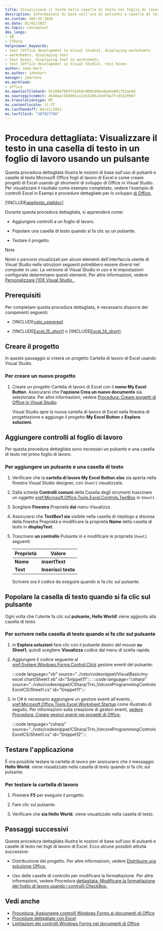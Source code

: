 ```yaml
---
title: Visualizzare il testo nella casella di testo nel foglio di lavoro usando il pulsante
description: Informazioni di base sull'uso di pulsanti e caselle di testo nei fogli di lavoro di Microsoft Excel. Creare anche progetti Excel usando gli strumenti di sviluppo di Office in Visual Studio.
ms.custom: SEO-VS-2020
ms.date: 02/02/2017
ms.topic: conceptual
dev_langs:
- VB
- CSharp
helpviewer_keywords:
- text [Office development in Visual Studio], displaying worksheets
- worksheets, displaying text
- text boxes, displaying text in worksheets
- text [Office development in Visual Studio], text boxes
author: John-Hart
ms.author: johnhart
manager: jmartens
ms.workload:
- office
ms.openlocfilehash: b1209bf903f5a5b9c0005d9ba4ba6a891752aedd
ms.sourcegitcommit: 4b40aac584991cc2eb2186c3e4f4a7fcd522f607
ms.translationtype: MT
ms.contentlocale: it-IT
ms.lasthandoff: 04/21/2021
ms.locfileid: "107827786"
---
```

# <a name="walkthrough-display-text-in-a-text-box-in-a-worksheet-using-a-button"></a>Procedura dettagliata: Visualizzare il testo in una casella di testo in un foglio di lavoro usando un pulsante
  Questa procedura dettagliata illustra le nozioni di base sull'uso di pulsanti e caselle di testo Microsoft Office fogli di lavoro di Excel e come creare progetti di Excel usando gli strumenti di sviluppo di Office in Visual Studio. Per visualizzare il risultato come esempio completato, vedere l'esempio di controlli Excel in Esempi e procedure dettagliate per lo sviluppo [di Office.](../vsto/office-development-samples-and-walkthroughs.md)

 [!INCLUDE[appliesto_xlalldoc](../vsto/includes/appliesto-xlalldoc-md.md)]

 Durante questa procedura dettagliata, si apprenderà come:

- Aggiungere controlli a un foglio di lavoro.

- Popolare una casella di testo quando si fa clic su un pulsante.

- Testare il progetto.

> [!NOTE]
> Nomi o percorsi visualizzati per alcuni elementi dell'interfaccia utente di Visual Studio nelle istruzioni seguenti potrebbero essere diversi nel computer in uso. La versione di Visual Studio in uso e le impostazioni configurate determinano questi elementi. Per altre informazioni, vedere [Personalizzare l'IDE Visual Studio .](../ide/personalizing-the-visual-studio-ide.md)

## <a name="prerequisites"></a>Prerequisiti
 Per completare questa procedura dettagliata, è necessario disporre dei componenti seguenti:

- [!INCLUDE[vsto_vsprereq](../vsto/includes/vsto-vsprereq-md.md)]

- [!INCLUDE[Excel_15_short](../vsto/includes/excel-15-short-md.md)] o [!INCLUDE[Excel_14_short](../vsto/includes/excel-14-short-md.md)].

## <a name="create-the-project"></a>Creare il progetto
 In questo passaggio si creerà un progetto Cartella di lavoro di Excel usando Visual Studio.

### <a name="to-create-a-new-project"></a>Per creare un nuovo progetto

1. Creare un progetto Cartella di lavoro di Excel con il **nome My Excel Button**. Assicurarsi che **l'opzione Crea un nuovo documento** sia selezionata. Per altre informazioni, vedere [Procedura: Creare progetti di Office in Visual Studio](../vsto/how-to-create-office-projects-in-visual-studio.md).

     Visual Studio apre la nuova cartella di lavoro di Excel nella finestra di progettazione e aggiunge il progetto **My Excel Button** a **Esplora soluzioni**.

## <a name="add-controls-to-the-worksheet"></a>Aggiungere controlli al foglio di lavoro
 Per questa procedura dettagliata sono necessari un pulsante e una casella di testo nel primo foglio di lavoro.

### <a name="to-add-a-button-and-a-text-box"></a>Per aggiungere un pulsante e una casella di testo

1. Verificare che la **cartella di lavoro My Excel Button.xlsx** sia aperta nella finestra Visual Studio designer, con `Sheet1` visualizzata.

2. Dalla scheda **Controlli comuni** della Casella degli strumenti trascinare un oggetto <xref:Microsoft.Office.Tools.Excel.Controls.TextBox> in `Sheet1` .

3. Scegliere **Finestra** Proprietà **dal** menu Visualizza .

4. Assicurarsi che **TextBox1 sia**  visibile nella casella di riepilogo a discesa della finestra Proprietà e modificare la proprietà **Name** della casella di testo in **displayText**.

5. Trascinare **un controllo** Pulsante in e modificare le proprietà `Sheet1` seguenti:

   |Proprietà|Valore|
   |--------------|-----------|
   |**Nome**|**insertText**|
   |**Text**|**Inserisci testo**|

   Scrivere ora il codice da eseguire quando si fa clic sul pulsante.

## <a name="populate-the-text-box-when-the-button-is-clicked"></a>Popolare la casella di testo quando si fa clic sul pulsante
 Ogni volta che l'utente fa clic sul **pulsante, Hello World!** viene aggiunto alla casella di testo.

### <a name="to-write-to-the-text-box-when-the-button-is-clicked"></a>Per scrivere nella casella di testo quando si fa clic sul pulsante

1. In **Esplora soluzioni** fare clic con il pulsante destro del mouse **su Sheet1**, quindi scegliere **Visualizza** codice dal menu di scelta rapida.

2. Aggiungere il codice seguente al <xref:System.Windows.Forms.Control.Click> gestore eventi del pulsante:

     :::code language="vb" source="../vsto/codesnippet/VisualBasic/my excel chart/Sheet1.vb" id="Snippet11":::
     :::code language="csharp" source="../vsto/codesnippet/CSharp/Trin_VstcoreProgrammingControlsExcelCS/Sheet1.cs" id="Snippet11":::

3. In C# è necessario aggiungere un gestore eventi all'evento , <xref:Microsoft.Office.Tools.Excel.Worksheet.Startup> come illustrato di seguito. Per informazioni sulla creazione di gestori eventi, [vedere Procedura: Creare gestori eventi nei progetti di Office.](../vsto/how-to-create-event-handlers-in-office-projects.md)

     :::code language="csharp" source="../vsto/codesnippet/CSharp/Trin_VstcoreProgrammingControlsExcelCS/Sheet1.cs" id="Snippet12":::

## <a name="test-the-application"></a>Testare l'applicazione
 È ora possibile testare la cartella di lavoro per assicurarsi che il messaggio **Hello World.** viene visualizzato nella casella di testo quando si fa clic sul pulsante.

### <a name="to-test-your-workbook"></a>Per testare la cartella di lavoro

1. Premere **F5** per eseguire il progetto.

2. Fare clic sul pulsante.

3. Verificare che **sia Hello World.** viene visualizzato nella casella di testo.

## <a name="next-steps"></a>Passaggi successivi
 Questa procedura dettagliata illustra le nozioni di base sull'uso di pulsanti e caselle di testo nei fogli di lavoro di Excel. Ecco alcune possibili attività successive:

- Distribuzione del progetto. Per altre informazioni, vedere [Distribuire una soluzione Office.](../vsto/deploying-an-office-solution.md)

- Uso delle caselle di controllo per modificare la formattazione. Per altre informazioni, vedere Procedura [dettagliata: Modificare la formattazione del foglio di lavoro usando i controlli CheckBox.](../vsto/walkthrough-changing-worksheet-formatting-using-checkbox-controls.md)

## <a name="see-also"></a>Vedi anche
- [Procedura: Aggiungere controlli Windows Forms ai documenti di Office](../vsto/how-to-add-windows-forms-controls-to-office-documents.md)
- [Procedure dettagliate con Excel](../vsto/walkthroughs-using-excel.md)
- [Limitazioni dei controlli Windows Forms nei documenti di Office](../vsto/limitations-of-windows-forms-controls-on-office-documents.md)

